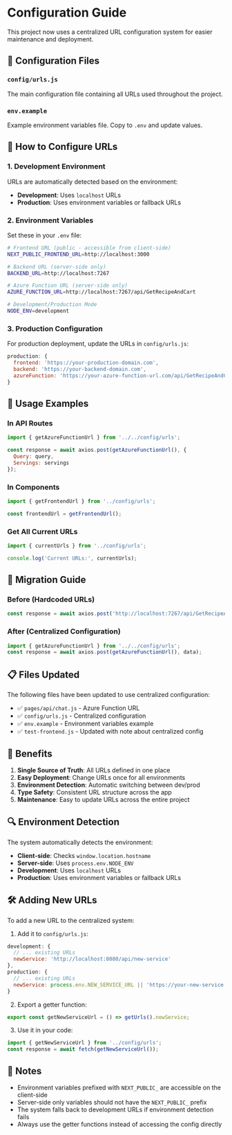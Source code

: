 # Configuration Guide

This project now uses a centralized URL configuration system for easier maintenance and deployment.

## 📁 Configuration Files

### `config/urls.js`
The main configuration file containing all URLs used throughout the project.

### `env.example`
Example environment variables file. Copy to `.env` and update values.

## 🔧 How to Configure URLs

### 1. Development Environment
URLs are automatically detected based on the environment:
- **Development**: Uses `localhost` URLs
- **Production**: Uses environment variables or fallback URLs

### 2. Environment Variables
Set these in your `.env` file:

```bash
# Frontend URL (public - accessible from client-side)
NEXT_PUBLIC_FRONTEND_URL=http://localhost:3000

# Backend URL (server-side only)
BACKEND_URL=http://localhost:7267

# Azure Function URL (server-side only)
AZURE_FUNCTION_URL=http://localhost:7267/api/GetRecipeAndCart

# Development/Production Mode
NODE_ENV=development
```

### 3. Production Configuration
For production deployment, update the URLs in `config/urls.js`:

```javascript
production: {
  frontend: 'https://your-production-domain.com',
  backend: 'https://your-backend-domain.com',
  azureFunction: 'https://your-azure-function-url.com/api/GetRecipeAndCart'
}
```

## 🚀 Usage Examples

### In API Routes
```javascript
import { getAzureFunctionUrl } from '../../config/urls';

const response = await axios.post(getAzureFunctionUrl(), {
  Query: query,
  Servings: servings
});
```

### In Components
```javascript
import { getFrontendUrl } from '../config/urls';

const frontendUrl = getFrontendUrl();
```

### Get All Current URLs
```javascript
import { currentUrls } from '../config/urls';

console.log('Current URLs:', currentUrls);
```

## 🔄 Migration Guide

### Before (Hardcoded URLs)
```javascript
const response = await axios.post('http://localhost:7267/api/GetRecipeAndCart', data);
```

### After (Centralized Configuration)
```javascript
import { getAzureFunctionUrl } from '../../config/urls';
const response = await axios.post(getAzureFunctionUrl(), data);
```

## 📋 Files Updated

The following files have been updated to use centralized configuration:

- ✅ `pages/api/chat.js` - Azure Function URL
- ✅ `config/urls.js` - Centralized configuration
- ✅ `env.example` - Environment variables example
- ✅ `test-frontend.js` - Updated with note about centralized config

## 🎯 Benefits

1. **Single Source of Truth**: All URLs defined in one place
2. **Easy Deployment**: Change URLs once for all environments
3. **Environment Detection**: Automatic switching between dev/prod
4. **Type Safety**: Consistent URL structure across the app
5. **Maintenance**: Easy to update URLs across the entire project

## 🔍 Environment Detection

The system automatically detects the environment:

- **Client-side**: Checks `window.location.hostname`
- **Server-side**: Uses `process.env.NODE_ENV`
- **Development**: Uses `localhost` URLs
- **Production**: Uses environment variables or fallback URLs

## 🛠️ Adding New URLs

To add a new URL to the centralized system:

1. Add it to `config/urls.js`:
```javascript
development: {
  // ... existing URLs
  newService: 'http://localhost:8080/api/new-service'
},
production: {
  // ... existing URLs
  newService: process.env.NEW_SERVICE_URL || 'https://your-new-service.com/api'
}
```

2. Export a getter function:
```javascript
export const getNewServiceUrl = () => getUrls().newService;
```

3. Use it in your code:
```javascript
import { getNewServiceUrl } from '../config/urls';
const response = await fetch(getNewServiceUrl());
```

## 📝 Notes

- Environment variables prefixed with `NEXT_PUBLIC_` are accessible on the client-side
- Server-side only variables should not have the `NEXT_PUBLIC_` prefix
- The system falls back to development URLs if environment detection fails
- Always use the getter functions instead of accessing the config directly
